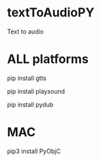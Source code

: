 # textToAudioPY
Text to audio

# ALL platforms 
pip install gtts

pip install playsound

pip install pydub

# MAC
pip3 install PyObjC

